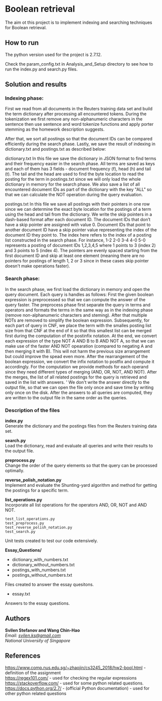 
# Boolean retrieval

The aim ot this project is to implement indexing and searching techniques for Boolean retrieval.

## How to run

The python version used for the project is 2.7.12.

Check the param_config.txt in Analysis_and_Setup directory to see how to run the index.py and search.py files.

## Solution and results

### Indexing phase:
First we read from all documents in the Reuters training data set and build the term dictionary after processing all encountered tokens.
During the tokenization we first remove any non-alphanumeric characters in the sentence then use sentence and word tokenize functions and apply porter stemming as the homework description suggests.

After that, we sort all postings so that the document IDs can be compared efficiently during the search phase. Lastly, we save the result of indexing in dictionary.txt and postings.txt as described below:

dictionary.txt
In this file we save the dictionary in JSON format to find terms and their frequency easier in the search phase. 
All terms are saved as keys and each of them has 3 fields - document frequency (f), head (h) and tail (t). 
The tail and the head are used to find the byte location to read the posting for the term in postings.txt since we will only load the whole dictionary in memory for the search phase. 
We also save a list of all encountered document IDs as part of the dictionary with the key "ALL" so that we can calculate the NOT operation during the query evaluation.

postings.txt
In this file we save all postings with their pointers in one row since we can determine the exact byte location for the postings of a term using the head and tail from the dictionary. 
We write the skip pointers in a dash-based format after each document ID. The document IDs that don’t have a skip pointer are assigned with value 0. 
Document IDs that point to another document ID have a skip pointer value representing the index of the document ID they point to. 
The index here refers to the index of a posting list constructed in the search phase. For instance, 1-2 2-0 3-4 4-0 5-0 represents a posting of document IDs 1,2,3,4,5 where 1 points to 3 (index 2) and 3 points to 5 (index 4).
The pointers are evenly spaced starting from the first document ID and skip at least one element (meaning there are no pointers for postings of length 1, 2 or 3 since in these cases skip pointer doesn't make operations faster).

### Search phase:
In the search phase, we first load the dictionary in memory and open the query document.
Each query is handles as follows: 
First the given boolean expression is preprocessed so that we can compute the answer of the query faster. 
The preprocess phase first separate the query in terms and operators and formats the terms in the same way as in the indexing phase (remove non-alphanumeric characters and steming). 
After that multiple NOTs are removed to simplify the boolean expression. 
Subsequently, for each part of query in CNF, we place the term with the smalles posting list size from that CNF at the end of it so that this smallest list can be merged first during the computation of the postinfix notation. 
At the end, we convert each expression of the type NOT A AND B to B AND NOT A, so that we can make use of the faster AND NOT opearation (compared to negating A and then merging it with B). 
This will not harm the previous size arrangement but could improve the spead even more. 
After the rearrangement of the boolean expression, we convert the infix notation to postfix and compute it accordingly. 
For the computation we provide methods for each operand since they need different types of merging (AND, OR, NOT, AND NOT). 
After the merges, the list of all related postings for the query is retrieved and saved in the list with answers. '
We don't write the answer directly to the output file, so that we can open the file only once and save time by writing only once on the disk.
After the answers to all queries are computed, they are written to the output file in the same order as the queries.

### Description of the files

**index.py** <br />
Generate the dictionary and the postings files from the Reuters training data set.

**search.py** <br />
Load the dictionary, read and evaluate all queries and write their results to the output file.

**preprocess.py** <br />
Change the order of the query elements so that the query can be processed optimally.

**reverse_polish_notation.py** <br />
Implement and evaluate the Shunting-yard algorithm and method for getting the postings for a specific term.

**list_operations.py** <br />
Incorporate all list operations for the operators AND, OR, NOT and AND NOT.

```
test_list_operations.py 
test_preprocess.py 
test_reverse_polish_notation.py
test_search.py
```
Unit tests created to test our code extensively.

**Essay_Questions/** <br />
* dictionary_with_numbers.txt <br />
* dictionary_without_numbers.txt <br />
* postings_with_numbers.txt <br />
* postings_without_numbers.txt <br />

Files created to answer the essay quesitons. <br />

* essay.txt <br />

Answers to the essay questions.

## Authors
**Svilen Stefanov and Wang Chin-Hao** <br />
*Email: svilen.ks@gmail.com* <br />
*National University of Singapore*

## References
https://www.comp.nus.edu.sg/~zhaojin/cs3245_2018/hw2-bool.html - definition of the assignment 
<br />
https://regex101.com/ - used for checking the regular expressions <br />
https://stackoverflow.com/ - used for some python related questions. <br />
https://docs.python.org/2.7/ - (official Python documentation) - used for other python related questions





